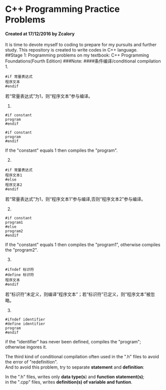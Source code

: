 # C++ Programming Practice Problems
#### Created at 17/12/2016 by Zcalory
It is time to devote myself to coding to prepare for my pursuits and further study.
This repository is created to write codes in C++ language.    
##Stage 1: Programming problems on my textbook: C++ Programming Foundations(Fourth Edition)
###Note: 
####条件编译/conditional compilation
1. 

`#if 常量表达式`  
`程序文本`  
`#endif`


若“常量表达式”为1，则“程序文本”参与编译。

1.

`#if constant`  
`program`  
`#endif`

    #if constant    
    program  
    #endif  

If the "constant" equals 1 then compiles the "program". 

2.

`#if 常量表达式`  
`程序文本1`  
`#else`  
`程序文本2`  
`#endif`  

若“常量表达式”为1，则“程序文本1”参与编译,否则“程序文本2”参与编译。

2.

`#if constant`  
`program1`  
`#else`  
`program2`  
`#endif`

If the "constant" equals 1 then compiles the "program1", otherwise compiles the "program2". 

3.

`#ifndef 标识符`  
`#define 标识符`  
`程序文本`  
`#endif`

若“标识符”未定义，则编译“程序文本”；若“标识符”已定义，则“程序文本”被忽略。

3.

`#ifndef identifier`  
`#define identifier`  
`program`  
`#endif`

if the "identifier" has never been defined, compiles the "program"; otherwise ingores it.

The third kind of conditional compilation often used in the ".h" files to avoid the error of "redefinition".  
And to avoid this problem, try to separate **statement** and **definition**:

In the ".h" files, writes only **data type(s**) and **function statement(s)**;  
in the ".cpp" files, writes **definition(s) of variable and funtion**.
